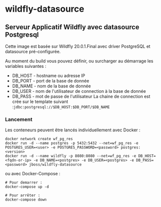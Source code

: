 # wildfly-datasource

## Serveur Applicatif Wildfly avec datasource Postgresql

Cette image est basée sur Wildfly 20.0.1.Final  avec driver PostgreSQL et datasource pré-configurée. 

 Au moment du build vous pouvez définir, ou surcharger au démarrage les variables suivantes :

* DB_HOST - hostname ou adresse IP
* DB_PORT - port de la base de donnée
* DB_NAME - nom de la base de donnée
* DB_USER - nom de l'utilisateur de connection à la base de donnée
* DB_PASS - mot de passe de l'utilisateur
La chaine de connection est crée sur le template suivant :`jdbc:postgresql://$DB_HOST:$DB_PORT/$DB_NAME` 

### Lancement
Les conteneurs peuvent être lancés individuellement avec Docker :
```
docker network create wf_pg_res
docker run -d --name postgres -p 5432:5432 --net=wf_pg_res -e POSTGRES_USER=<user> -e POSTGRES_PASSWORD=<password> postgres:<version>
docker run -d --name wildfly -p 8080:8080 --net=wf_pg_res -e DB_HOST=<fqdn-or-ip> -e DB_NAME=<postgres> -e DB_USER=<postgres> -e DB_PASS=<password> jboss/wildfly-datasource
```
 ou avec Docker-Compose :

```
# Pour demarrer :
docker-compose up -d

# Pour arrêter :
docker-compose down
```

